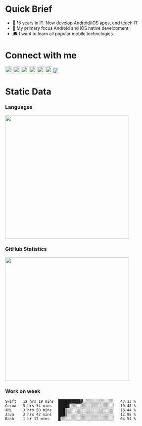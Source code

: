 # Quick Brief

- 🌱 15 years in IT. Now develop Android/iOS apps, and teach IT
- 🎯 My primary focus Android and iOS native development
- 🎓 I want to learn all popular mobile technologies

# Connect with me

[<img width="22px" src="https://cdn.jsdelivr.net/npm/simple-icons@v3/icons/telegram.svg">](https://t.me/mobilase)
[<img width="22px" src="https://cdn.jsdelivr.net/npm/simple-icons@v3/icons/facebook.svg">](https://facebook.com/mobilase)
[<img width="22px" src="https://cdn.jsdelivr.net/npm/simple-icons@v3/icons/vk.svg">](https://vk.com/mobilase)
[<img width="22px" src="https://cdn.jsdelivr.net/npm/simple-icons@v3/icons/instagram.svg">](https://www.instagram.com/mobilase)
[<img width="22px" src="https://cdn.jsdelivr.net/npm/simple-icons@v3/icons/habr.svg">](https://habr.com/ru/users/lavs/posts/)
[<img width="22px" src="https://cdn.jsdelivr.net/npm/simple-icons@v3/icons/mail-dot-ru.svg">](mailto:lavrov-sergey@yandex.ru)
![](https://visitor-badge.glitch.me/badge?page_id=itlavs)

# Static Data


### Languages

[<img src="https://github-readme-stats.vercel.app/api/top-langs/?username=mobilase&langs_count=8&layout=compact" width="400"/>](https://github-readme-stats.vercel.app/api/top-langs/?username=mobilase&langs_count=8&layout=compact)

### GitHub Statistics

[<img src="https://github-readme-stats.vercel.app/api?username=mobilase" width="400"/>](https://github-readme-stats.vercel.app/api?username=mobilase)

### Work on week

<!--START_SECTION:waka-->
```text
Swift   12 hrs 19 mins  ██████████▓░░░░░░░░░░░░░░   43.13 % 
Cocoa   5 hrs 34 mins   █████░░░░░░░░░░░░░░░░░░░░   19.48 % 
XML     3 hrs 50 mins   ███▒░░░░░░░░░░░░░░░░░░░░░   13.44 % 
Java    3 hrs 42 mins   ███▒░░░░░░░░░░░░░░░░░░░░░   12.98 % 
Bash    1 hr 17 mins    █░░░░░░░░░░░░░░░░░░░░░░░░   04.54 % 
```
<!--END_SECTION:waka-->
